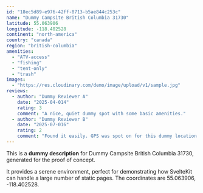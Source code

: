 ```yaml
---
id: "18ec5d89-e976-42ff-8713-b5ae844c253c"
name: "Dummy Campsite British Columbia 31730"
latitude: 55.063906
longitude: -118.402528
continent: "north-america"
country: "canada"
region: "british-columbia"
amenities:
  - "ATV-access"
  - "fishing"
  - "tent-only"
  - "trash"
images:
  - "https://res.cloudinary.com/demo/image/upload/v1/sample.jpg"
reviews:
  - author: "Dummy Reviewer A"
    date: "2025-04-014"
    rating: 3
    comment: "A nice, quiet dummy spot with some basic amenities."
  - author: "Dummy Reviewer B"
    date: "2025-07-016"
    rating: 2
    comment: "Found it easily. GPS was spot on for this dummy location."
---
```


This is a **dummy description** for Dummy Campsite British Columbia 31730, generated for the proof of concept.

It provides a serene environment, perfect for demonstrating how SvelteKit can handle a large number of static pages. The coordinates are 55.063906, -118.402528.
